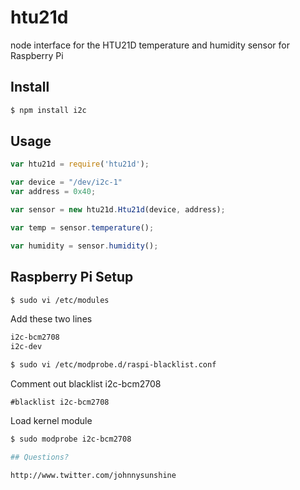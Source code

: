 # htu21d

node interface for the HTU21D temperature and humidity sensor for Raspberry Pi

## Install
````bash
$ npm install i2c
````

## Usage

```javascript
var htu21d = require('htu21d');

var device = "/dev/i2c-1"
var address = 0x40;

var sensor = new htu21d.Htu21d(device, address);

var temp = sensor.temperature();

var humidity = sensor.humidity();

````

## Raspberry Pi Setup


````bash
$ sudo vi /etc/modules
````

Add these two lines

````bash
i2c-bcm2708 
i2c-dev
````

````bash
$ sudo vi /etc/modprobe.d/raspi-blacklist.conf
````

Comment out blacklist i2c-bcm2708

````
#blacklist i2c-bcm2708
````

Load kernel module

````bash
$ sudo modprobe i2c-bcm2708

## Questions?

http://www.twitter.com/johnnysunshine


